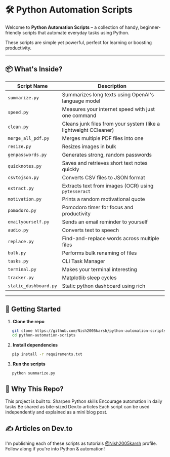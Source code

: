 # 🛠️ Python Automation Scripts

Welcome to **Python Automation Scripts** – a collection of handy, beginner-friendly scripts that automate everyday tasks using Python.

These scripts are simple yet powerful, perfect for learning or boosting productivity.

---

## 📦 What's Inside?

| Script Name          | Description                                                       |
|----------------------|-------------------------------------------------------------------|
| `summarize.py`       | Summarizes long texts using OpenAI's language model               |
| `speed.py`           | Measures your internet speed with just one command                |
| `clean.py`           | Cleans junk files from your system (like a lightweight CCleaner)  |
| `merge_all_pdf.py`   | Merges multiple PDF files into one                                |
| `resize.py`          | Resizes images in bulk                                            |
| `genpasswords.py`    | Generates strong, random passwords                                |
| `quicknotes.py`      | Saves and retrieves short text notes quickly                      |
| `csvtojson.py`       | Converts CSV files to JSON format                                 |
| `extract.py`         | Extracts text from images (OCR) using `pytesseract`               |
| `motivation.py`      | Prints a random motivational quote                                |
| `pomodoro.py`        | Pomodoro timer for focus and productivity                         |
| `emailyourself.py`   | Sends an email reminder to yourself                               |
| `audio.py`           | Converts text to speech                                           |
| `replace.py`         | Find-and-replace words across multiple files                      |
| `bulk.py`            | Performs bulk renaming of files                                   |
| `tasks.py`           | CLI Task Manager                                                  |
| `terminal.py`        | Makes your terminal interesting                                   |
| `tracker.py`         | Matplotlib sleep cycles                                           |
| `static_dashboard.py`| Static python dashboard using rich                                |

---

## 🚀 Getting Started

1. **Clone the repo**
```bash
   git clone https://github.com/Nish2005karsh/python-automation-scripts.git
   cd python-automation-scripts
```
2. **Install dependencies**
```bash
   pip install -r requirements.txt
```
3. **Run the scripts**
```bash
   python summarize.py
```

## 🧠 Why This Repo?
This project is built to:
Sharpen Python skills
Encourage automation in daily tasks
Be shared as bite-sized Dev.to articles
Each script can be used independently and explained as a mini blog post.

## ✍️ Articles on Dev.to
I'm publishing each of these scripts as tutorials [@Nish2005karsh](https://dev.to/nish2005karsh) profile. Follow along if you're into Python & automation!

